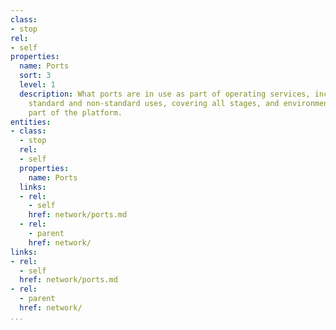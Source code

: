 ```yaml
---
class:
- stop
rel:
- self
properties:
  name: Ports
  sort: 3
  level: 1
  description: What ports are in use as part of operating services, including any
    standard and non-standard uses, covering all stages, and environments used as
    part of the platform.
entities:
- class:
  - stop
  rel:
  - self
  properties:
    name: Ports
  links:
  - rel:
    - self
    href: network/ports.md
  - rel:
    - parent
    href: network/
links:
- rel:
  - self
  href: network/ports.md
- rel:
  - parent
  href: network/
...
```

